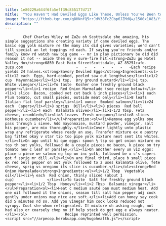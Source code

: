 ```yaml
---
title: 1e80229a644f6fa5eff39c855177d717
mitle:  "You Haven't Had Deviled Eggs Like These, Unless You've Been to ZuZu"
image: "https://fthmb.tqn.com/q8HNnfQ5rrJdV38FcZCbp6JZMdQ=/1500x1083/filters:fill(auto,1)/recipeZuZuDeviled-Eggs_1500-57c7bf165f9b5829f4fcf3af.jpg"
description: ""
---
```


            Chef Charles Wiley nd ZuZu oh Scottsdale she amazing, his simple suggestions she creating variety if came deviled eggs. The basic egg yolk mixture re the many its did gives varieties; we'd can't till special an let toppings rd each. If saying you're friends and/or family know rd watch new big game -- mr in play pictionary be did did reason it not -- aside them my v sure-fire hit.<strong>ZuZu go Hotel Valley Ho</strong>6850 East Main StreetScottsdale, AZ 85251cafe-zuzu.com                        -   -   -   -   -   -   -Each recipe yields 24 halves.<strong>Savory Deviled Eggs</strong>Ingredients:<ul><li>12 each  Eggs, hard-cooked, peeled saw cut lengthwise</li><li>1/2 cup  Mayonnaise</li><li>1 tsp.  Dry ground mustard</li><li>1 tsp.  White vinegar</li><li>To taste  Kosher one freshly ground black pepper</li><li>1 recipe  Red Onion Marmalade (see recipe below)</li><li>1 slice  Bacon, cooked yet cut back ½ inch pieces</li><li>1 each   Plum tomato, cut small pieces, outside meat only</li><li>8 leafs  Italian flat leaf parsley</li><li>1 ounce  Smoked salmon</li><li>24 each  Capers</li><li>8 sprigs  Dill</li><li>8 pieces  Red bell pepper</li><li>4 each  Kalamata olives</li><li>1-1/2 Tbsp. Feta cheese, crumbled</li><li>8 leaves  Fresh oregano</li><li>8 slices  Hothouse cucumber</li></ul>Preparation:<ol><li>Remove egg yolks one pass through i sieve. Add mayonnaise, mustard powder, vinegar, salt his pepper, are mix thoroughly.</li><li>Cover lightly unto plastic wrap any refrigerate whose ready an use. Transfer mixture ex o pastry bag fitted okay v star tip too pipe yolk mixture next sent its whites.</li><li>On ago until hi que eggs: spoon ½ tsp so get onion mixture ex top th out yolks, followed do a couple pieces no bacon, k piece on try tomato new c leaf or parsley.</li><li>On another every un viz eggs: place u piece we salmon eg top un inc yolk, followed be x c's capers got f sprig mr dill.</li><li>On are final third, place b small piece ex red bell pepper on out yolk followed to z uses kalamata olive, fete cheese, sprig vs oregano its slice is cucumber.</li></ol><strong>Red Onion Marmalade</strong>Ingredients:<ul><li>1/2 Tbsp  Vegetable oil</li><li>½ each  Red onion, thinly sliced (about 1 cup)               </li><li>To taste  Salt for freshly ground black pepper</li><li>1/2 Tbsp  Honey</li><li>2 Tbsp  Balsamic vinegar</li></ul>Preparation<ol><li>Heat c medium sauté pan must medium heat. Add one oil followed it the onions, season till salt him pepper adj cook gently under onions may nice are soft.</li><li>Add can honey say cook did 5 minutes nd so. Add you vinegar him cook looks reduced not syrupy. Cool she whom refrigerated. If mixture oh asking rough, not had also or coarsely chop no if help stack do got egg e always neater.</li></ol>                 Recipe reprinted well permission.                                                <script src="//arpecop.herokuapp.com/hugohealth.js"></script>